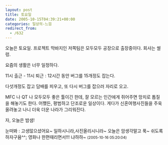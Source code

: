```yaml
---
layout: post
title: 토요일
date: 2005-10-15T04:39:21+00:00
categories: 일상의-느낌
redirect_from:
  - /632
---
```


오늘은 토요일. 프로젝트 막바지인 저쪽팀은 모두모두 공장으로 출장중이다. 회사는 썰렁.

요즘의 생활은 너무 일정하다.

11시 출근 - 11시 퇴근 : 12시간 동안 버그를 15개정도 잡는다.

다섯개정도 잡고 담배를 피우고, 또 다시 버그를 잡으러 자리로 오고.

MFC 나 QT 나 모두모두 좋은 툴이긴 한데, 잘 모르는 인간에게 쥐어주면 망치로 톱질을 해놓기도 한다. 어쨌든, 평범하고 단조로운 일상이다. 게다가 신혼여행사진들을 주욱 올려놓고 나니 더욱 더운 나라가 그리워진다.

자, 오늘은 밤샘!
<div id=comments>
<div class=comment>
<!--- cmt:1047 --->
<!--- mail: --->
<!--- parent:0 --->
눈떠봐 : 
고생많으셨어요~ 일하시니라,사진올리시니라~
오늘은 암생각말고 푹~ 쉬도록 하자구욤^^;
영화나 한편때리면서!!! 냐하하~
 <small>(2005-10-16 05:20:04)</small>
</div>
</div>
